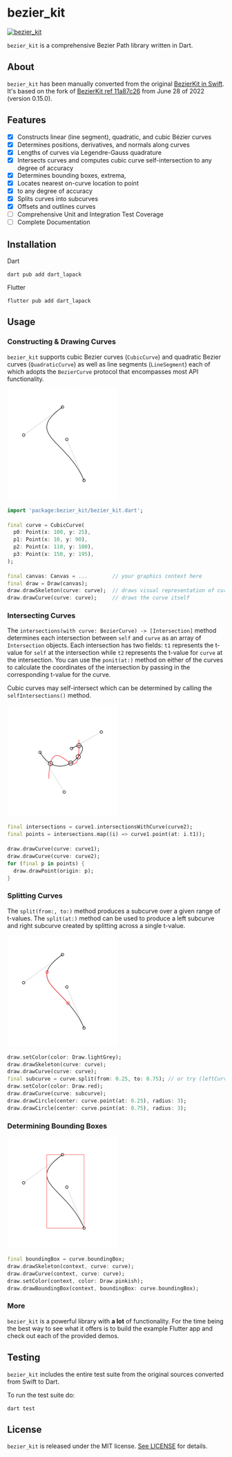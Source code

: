 # bezier_kit

[![bezier_kit](https://github.com/lepsch/bezier_kit/actions/workflows/dart.yaml/badge.svg)](https://github.com/lepsch/bezier_kit/actions/workflows/dart.yaml)

`bezier_kit` is a comprehensive Bezier Path library written in Dart.

## About

`bezier_kit` has been manually converted from the original
[BezierKit in Swift](https://github.com/hfutrell/BezierKit).
It's based on the fork of [BezierKit ref 11a87c26](https://github.com/hfutrell/BezierKit/commits/11a87c261d03ac4d0a7c8d20595b841e5307e8cb)
from June 28 of 2022 (version 0.15.0).

## Features

- [x] Constructs linear (line segment), quadratic, and cubic Bézier curves
- [x] Determines positions, derivatives, and normals along curves
- [x] Lengths of curves via Legendre-Gauss quadrature
- [x] Intersects curves and computes cubic curve self-intersection to any degree of accuracy
- [x] Determines bounding boxes, extrema,
- [x] Locates nearest on-curve location to point
- [x] to any degree of accuracy
- [x] Splits curves into subcurves
- [x] Offsets and outlines curves
- [ ] Comprehensive Unit and Integration Test Coverage
- [ ] Complete Documentation

## Installation

Dart

```shell
dart pub add dart_lapack
```

Flutter

```shell
flutter pub add dart_lapack
```

## Usage

### Constructing & Drawing Curves

`bezier_kit` supports cubic Bezier curves (`CubicCurve`) and quadratic Bezier
curves (`QuadraticCurve`) as well as line segments (`LineSegment`) each of which
adopts the `BezierCurve` protocol that encompasses most API functionality.

<img src="https://raw.githubusercontent.com/lepsch/bezier_kit/main/images/usage-construct.png" width="256" height="256">

```dart
import 'package:bezier_kit/bezier_kit.dart';

final curve = CubicCurve(
  p0: Point(x: 100, y: 25),
  p1: Point(x: 10, y: 90),
  p2: Point(x: 110, y: 100),
  p3: Point(x: 150, y: 195),
);

final canvas: Canvas = ...        // your graphics context here
final draw = Draw(canvas);
draw.drawSkeleton(curve: curve);  // draws visual representation of curve control points
draw.drawCurve(curve: curve);     // draws the curve itself
```

### Intersecting Curves

The `intersections(with curve: BezierCurve) -> [Intersection]` method determines each intersection between `self` and `curve` as an array of `Intersection` objects. Each intersection has two fields: `t1` represents the t-value for `self` at the intersection while `t2` represents the t-value for `curve` at the intersection. You can use the `ponit(at:)` method on either of the curves to calculate the coordinates of the intersection by passing in the corresponding t-value for the curve.

Cubic curves may self-intersect which can be determined by calling the `selfIntersections()` method.

<img src="https://raw.githubusercontent.com/lepsch/bezier_kit/main/images/usage-intersects.png" width="256" height="256">

```dart
final intersections = curve1.intersectionsWithCurve(curve2);
final points = intersections.map((i) => curve1.point(at: i.t1));

draw.drawCurve(curve: curve1);
draw.drawCurve(curve: curve2);
for (final p in points) {
  draw.drawPoint(origin: p);
}
```

### Splitting Curves

The `split(from:, to:)` method produces a subcurve over a given range of t-values. The `split(at:)` method can be used to produce a left subcurve and right subcurve created by splitting across a single t-value.

<img src="https://raw.githubusercontent.com/lepsch/bezier_kit/main/images/usage-split.png" width="256" height="256">

```dart
draw.setColor(color: Draw.lightGrey);
draw.drawSkeleton(curve: curve);
draw.drawCurve(curve: curve);
final subcurve = curve.split(from: 0.25, to: 0.75); // or try (leftCurve, rightCurve) = curve.split(at:)
draw.setColor(color: Draw.red);
draw.drawCurve(curve: subcurve);
draw.drawCircle(center: curve.point(at: 0.25), radius: 3);
draw.drawCircle(center: curve.point(at: 0.75), radius: 3);
```

### Determining Bounding Boxes

<img src="https://raw.githubusercontent.com/lepsch/bezier_kit/main/images/usage-bounding-box.png" width="256" height="256">

```dart
final boundingBox = curve.boundingBox;
draw.drawSkeleton(context, curve: curve);
draw.drawCurve(context, curve: curve);
draw.setColor(context, color: Draw.pinkish);
draw.drawBoundingBox(context, boundingBox: curve.boundingBox);
```

### More

`bezier_kit` is a powerful library with **a lot** of functionality. For the time
being the best way to see what it offers is to build the example Flutter app and
check out each of the provided demos.

## Testing

`bezier_kit` includes the entire test suite from the original sources converted
from Swift to Dart.

To run the test suite do:

```shell
dart test
```

## License

`bezier_kit` is released under the MIT license. [See LICENSE](https://github.com/lepsch/bezier_kit/blob/main/LICENSE) for details.
